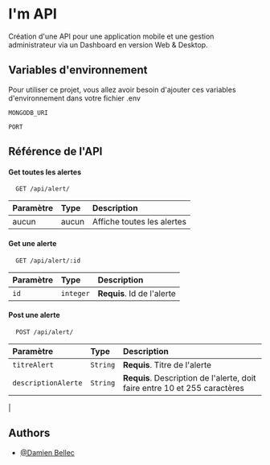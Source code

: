
# I'm API

Création d'une API pour une application mobile et une gestion administrateur via un Dashboard en version Web & Desktop.


## Variables d'environnement

Pour utiliser ce projet, vous allez avoir besoin d'ajouter ces variables d'environnement dans votre fichier .env

`MONGODB_URI`

`PORT`


## Référence de l'API

#### Get toutes les alertes

```http
  GET /api/alert/
```

| Paramètre | Type     | Description                |
| :-------- | :------- | :------------------------- |
| aucun     | aucun    | Affiche toutes les alertes |

#### Get une alerte

```http
  GET /api/alert/:id
```

| Paramètre | Type     | Description                       |
| :-------- | :------- | :-------------------------------- |
| `id`      | `integer`| **Requis**. Id de l'alerte        |

#### Post une alerte

```http
  POST /api/alert/
```

| Paramètre           | Type     | Description                                                                |
| :------------------ | :------- | :------------------------------------------------------------------------- |
| `titreAlert`        | `String` | **Requis**. Titre de l'alerte                                              |
| `descriptionAlerte` | `String` | **Requis**. Description de l'alerte, doit faire entre 10 et 255 caractères |
|

## Authors

- [@Damien Bellec](https://github.com/damien-simplon)

